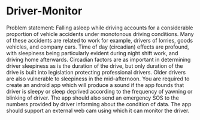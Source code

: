# Driver-Monitor
Problem statement:
Falling asleep while driving accounts for a considerable proportion of vehicle accidents under monotonous driving conditions. Many of these accidents are related to work for example, drivers of lorries, goods vehicles, and company cars. Time of day (circadian) effects are profound, with sleepiness being particularly evident during night shift work, and driving home afterwards. Circadian factors are as important in determining driver sleepiness as is the duration of the drive, but only duration of the drive is built into legislation protecting professional drivers. Older drivers are also vulnerable to sleepiness in the mid-afternoon. You are required to create an android app which will produce a sound if the app founds that driver is sleepy or sleep deprived according to the frequency of yawning or blinking of driver. The app should also send an emergency SOS to the numbers provided by driver informing about the condition of data. The app should support an external web cam using which it can monitor the driver.
